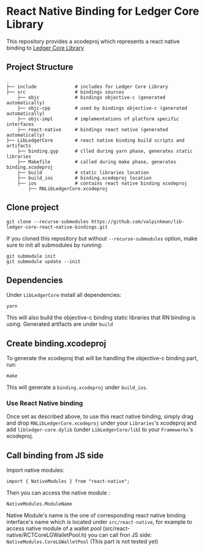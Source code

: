 # React Native Binding for Ledger Core Library

This repository provides a xcodeproj which represents a react native binding to [Ledger Core Library](https://github.com/LedgerHQ/lib-ledger-core)
## Project Structure
```
.
├── include              # includes for Ledger Core Library
├── src                  # bindings sources
    ├── objc             # bindings objective-c (generated automatically)
    ├── objc-cpp         # used by bindings objective-c (generated automatically)
    ├── objc-impl        # implementations of platform specific interfaces
    ├── react-native     # bindings react native (generated automatically)
├── LibLedgerCore        # react native binding build scripts and artifacts
    ├── binding.gyp      # clled during yarn phase, generates static libraries
    ├── Makefile         # called during make phase, generates binding.xcodeproj
    ├── build            # static libraries location
    ├── build_ios        # binding.xcodeproj location
    ├── ios              # contains react native binding xcodeproj
        ├── RNLibLedgerCore.xcodeproj
```
## Clone project

```
git clone --recurse-submodules https://github.com/valpinkman/lib-ledger-core-react-native-bindings.git
```
If you cloned this repository but without `--recurse-submodules` option, make sure to init all submodules by running:
```
git submodule init
git submodule update --init
```
## Dependencies

Under `LibLedgerCore` install all dependencies:
```
yarn
```
This will also build the objective-c binding static libraries that RN binding is using. Generated artifacts are under `build`

## Create binding.xcodeproj

To generate the xcodeproj that will be handling the objective-c binding part, run:
```
make
```
This will generate a `binding.xcodeproj` under `build_ios`.

### Use React Native binding

Once set as described above, to use this react native binding, simply drag and drop `RNLibLedgerCore.xcodeproj` under your `Libraries`'s xcodeproj and add `libledger-core.dylib` (under `LibLedgerCore/lib`) to your `Frameworks`'s xcodeproj.

## Call binding from JS side

Import native modules:
```
import { NativeModules } from "react-native";
```
Then you can access the native module :
```
NativeModules.ModuleName
```
Native Module's name is the one of corresponding react native binding interface's name which is located under `src/react-native`, for example to access native module of a wallet pool (src/react-native/RCTCoreLGWalletPool.h) you can call fron JS side: `NativeModules.CoreLGWalletPool` (This part is not tested yet)
